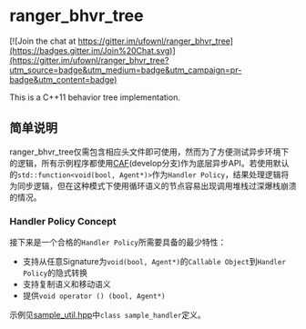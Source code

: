 # ranger_bhvr_tree

[![Join the chat at https://gitter.im/ufownl/ranger_bhvr_tree](https://badges.gitter.im/Join%20Chat.svg)](https://gitter.im/ufownl/ranger_bhvr_tree?utm_source=badge&utm_medium=badge&utm_campaign=pr-badge&utm_content=badge)

This is a C++11 behavior tree implementation.

## 简单说明
ranger_bhvr_tree仅需包含相应头文件即可使用，然而为了方便测试异步环境下的逻辑，所有示例程序都使用[CAF](http://github.com/actor-framework/actor-framework)(develop分支)作为底层异步API。若使用默认的`std::function<void(bool, Agent*)>`作为`Handler Policy`，结果处理逻辑将为同步逻辑，但在这种模式下使用循环语义的节点容易出现调用堆栈过深爆栈崩溃的情况。

### Handler Policy Concept
接下来是一个合格的`Handler Policy`所需要具备的最少特性：
* 支持从任意Signature为`void(bool, Agent*)`的`Callable Object`到`Handler Policy`的隐式转换
* 支持复制语义和移动语义
* 提供`void operator () (bool, Agent*)`

示例见[sample_util.hpp](https://github.com/ufownl/ranger_bhvr_tree/blob/master/sample_util.hpp)中`class sample_handler`定义。

